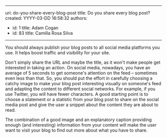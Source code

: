 

---
uri: do-you-share-every-blog-post
title: Do you share every blog post?
created: YYYY-03-DD 16:58:32
authors:
  - id: 1
    title: Adam Cogan
  - id: 83
    title: Camilla Rosa Silva
---




<span class='intro'> <p class="ssw15-rteElement-P">You should always publish your blog posts to&#160;all social media platforms you use​. It helps boost traffic and visibility for your site.&#160;​​<br></p> </span>

<p class="ssw15-rteElement-P">Don't simply share the URL and maybe the title, as it won't make people get interested in taking an action. On social media, nowadays, you have an average of 5 seconds to get someone's attention on the feed – sometimes even less than that. So, you should put the effort in carefully choosing a catchy image to make your blog post interesting visually on someone's feed and adapting the content to different social networks. For example, if you use Twitter, you will have fewer characters. A good starting point is to choose a statement or a statistic from your blog post to share on the social media post and give the user a snippet about the content they are about to read.&#160;</p><p class="ssw15-rteElement-P">The combination of a good image and an explanatory caption providing enough (and interesting) information from your content will make the user want to visit your blog to find out more about what you have to share.<br></p>


